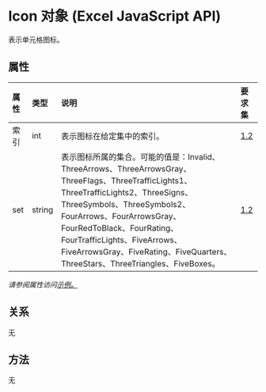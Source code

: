 # <a name="icon-object-javascript-api-for-excel"></a>Icon 对象 (Excel JavaScript API)

表示单元格图标。

## <a name="properties"></a>属性

| 属性       | 类型    |说明| 要求集|
|:---------------|:--------|:----------|:----|
|索引|int|表示图标在给定集中的索引。|[1.2](../requirement-sets/excel-api-requirement-sets.md)|
|set|string|表示图标所属的集合。可能的值是：Invalid、ThreeArrows、ThreeArrowsGray、ThreeFlags、ThreeTrafficLights1、ThreeTrafficLights2、ThreeSigns、ThreeSymbols、ThreeSymbols2、FourArrows、FourArrowsGray、FourRedToBlack、FourRating、FourTrafficLights、FiveArrows、FiveArrowsGray、FiveRating、FiveQuarters、ThreeStars、ThreeTriangles、FiveBoxes。|[1.2](../requirement-sets/excel-api-requirement-sets.md)|

_请参阅属性访问[示例。](#property-access-examples)_

## <a name="relationships"></a>关系
无


## <a name="methods"></a>方法
无

